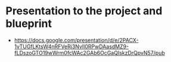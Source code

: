 # Presentation to the project and blueprint

* https://docs.google.com/presentation/d/e/2PACX-1vTUGfLKtsW4nRFVeRj3NvlI0RPwDAasdMZ9-fLDszoGTO19wWrm0fcWAc2GAb6OcGaQIskzDrQpvN57/pub

